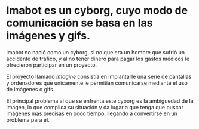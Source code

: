 # Imabot es un cyborg, cuyo modo de comunicación se basa en las imágenes y gifs.

Imabot no nació como un cyborg, si no que era un hombre que sufrió un accidente de tráfico, y al no tener dinero para pagar los gastos médicos le ofrecieron participar en un proyecto.

El proyecto llamado *Imagine* consistía en implantarle una serie de pantallas y ordenadores que únicamente le permitían comunicarse mediante el uso de imágenes o gifs.

El principal problema al que se enfrenta este cyborg es la ambiguedad de la imagen, lo que complica su situación y da lugar a que tenga que buscar imágenes más precisas en poco tiempo, llegando a convertirse en un problema para él.
